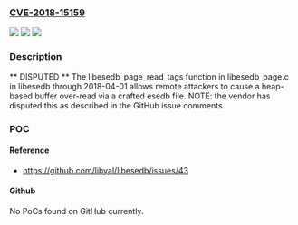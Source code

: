 ### [CVE-2018-15159](https://cve.mitre.org/cgi-bin/cvename.cgi?name=CVE-2018-15159)
![](https://img.shields.io/static/v1?label=Product&message=n%2Fa&color=blue)
![](https://img.shields.io/static/v1?label=Version&message=n%2Fa&color=blue)
![](https://img.shields.io/static/v1?label=Vulnerability&message=n%2Fa&color=brighgreen)

### Description

** DISPUTED ** The libesedb_page_read_tags function in libesedb_page.c in libesedb through 2018-04-01 allows remote attackers to cause a heap-based buffer over-read via a crafted esedb file. NOTE: the vendor has disputed this as described in the GitHub issue comments.

### POC

#### Reference
- https://github.com/libyal/libesedb/issues/43

#### Github
No PoCs found on GitHub currently.

